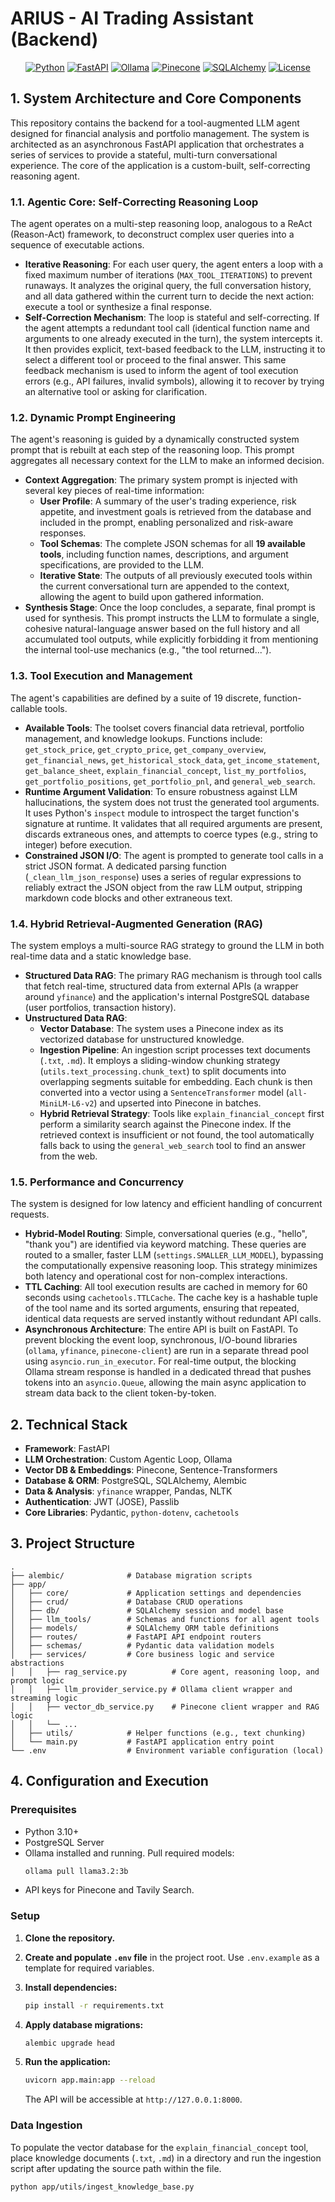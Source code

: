 # ARIUS - AI Trading Assistant (Backend)

<div align="center">

[![Python](https://img.shields.io/badge/Python-3.10+-blue.svg)](https://www.python.org/)
[![FastAPI](https://img.shields.io/badge/FastAPI-0.111+-009688.svg)](https://fastapi.tiangolo.com/)
[![Ollama](https://img.shields.io/badge/Ollama-llama3-lightgrey.svg)](https://ollama.com/)
[![Pinecone](https://img.shields.io/badge/Vector%20DB-Pinecone-blueviolet.svg)](https://www.pinecone.io/)
[![SQLAlchemy](https://img.shields.io/badge/ORM-SQLAlchemy-red.svg)](https://www.sqlalchemy.org/)
[![License](https://img.shields.io/badge/License-GPL--3.0-blue.svg)](../LICENSE)

</div>

## 1\. System Architecture and Core Components

This repository contains the backend for a tool-augmented LLM agent designed for financial analysis and portfolio management. The system is architected as an asynchronous FastAPI application that orchestrates a series of services to provide a stateful, multi-turn conversational experience. The core of the application is a custom-built, self-correcting reasoning agent.

### 1.1. Agentic Core: Self-Correcting Reasoning Loop

The agent operates on a multi-step reasoning loop, analogous to a ReAct (Reason-Act) framework, to deconstruct complex user queries into a sequence of executable actions.

  - **Iterative Reasoning**: For each user query, the agent enters a loop with a fixed maximum number of iterations (`MAX_TOOL_ITERATIONS`) to prevent runaways. It analyzes the original query, the full conversation history, and all data gathered within the current turn to decide the next action: execute a tool or synthesize a final response.
  - **Self-Correction Mechanism**: The loop is stateful and self-correcting. If the agent attempts a redundant tool call (identical function name and arguments to one already executed in the turn), the system intercepts it. It then provides explicit, text-based feedback to the LLM, instructing it to select a different tool or proceed to the final answer. This same feedback mechanism is used to inform the agent of tool execution errors (e.g., API failures, invalid symbols), allowing it to recover by trying an alternative tool or asking for clarification.

### 1.2. Dynamic Prompt Engineering

The agent's reasoning is guided by a dynamically constructed system prompt that is rebuilt at each step of the reasoning loop. This prompt aggregates all necessary context for the LLM to make an informed decision.

  - **Context Aggregation**: The primary system prompt is injected with several key pieces of real-time information:
      - **User Profile**: A summary of the user's trading experience, risk appetite, and investment goals is retrieved from the database and included in the prompt, enabling personalized and risk-aware responses.
      - **Tool Schemas**: The complete JSON schemas for all **19 available tools**, including function names, descriptions, and argument specifications, are provided to the LLM.
      - **Iterative State**: The outputs of all previously executed tools within the current conversational turn are appended to the context, allowing the agent to build upon gathered information.
  - **Synthesis Stage**: Once the loop concludes, a separate, final prompt is used for synthesis. This prompt instructs the LLM to formulate a single, cohesive natural-language answer based on the full history and all accumulated tool outputs, while explicitly forbidding it from mentioning the internal tool-use mechanics (e.g., "the tool returned...").

### 1.3. Tool Execution and Management

The agent's capabilities are defined by a suite of 19 discrete, function-callable tools.

  - **Available Tools**: The toolset covers financial data retrieval, portfolio management, and knowledge lookups. Functions include: `get_stock_price`, `get_crypto_price`, `get_company_overview`, `get_financial_news`, `get_historical_stock_data`, `get_income_statement`, `get_balance_sheet`, `explain_financial_concept`, `list_my_portfolios`, `get_portfolio_positions`, `get_portfolio_pnl`, and `general_web_search`.
  - **Runtime Argument Validation**: To ensure robustness against LLM hallucinations, the system does not trust the generated tool arguments. It uses Python's `inspect` module to introspect the target function's signature at runtime. It validates that all required arguments are present, discards extraneous ones, and attempts to coerce types (e.g., string to integer) before execution.
  - **Constrained JSON I/O**: The agent is prompted to generate tool calls in a strict JSON format. A dedicated parsing function (`_clean_llm_json_response`) uses a series of regular expressions to reliably extract the JSON object from the raw LLM output, stripping markdown code blocks and other extraneous text.

### 1.4. Hybrid Retrieval-Augmented Generation (RAG)

The system employs a multi-source RAG strategy to ground the LLM in both real-time data and a static knowledge base.

  - **Structured Data RAG**: The primary RAG mechanism is through tool calls that fetch real-time, structured data from external APIs (a wrapper around `yfinance`) and the application's internal PostgreSQL database (user portfolios, transaction history).
  - **Unstructured Data RAG**:
      - **Vector Database**: The system uses a Pinecone index as its vectorized database for unstructured knowledge.
      - **Ingestion Pipeline**: An ingestion script processes text documents (`.txt`, `.md`). It employs a sliding-window chunking strategy (`utils.text_processing.chunk_text`) to split documents into overlapping segments suitable for embedding. Each chunk is then converted into a vector using a `SentenceTransformer` model (`all-MiniLM-L6-v2`) and upserted into Pinecone in batches.
      - **Hybrid Retrieval Strategy**: Tools like `explain_financial_concept` first perform a similarity search against the Pinecone index. If the retrieved context is insufficient or not found, the tool automatically falls back to using the `general_web_search` tool to find an answer from the web.

### 1.5. Performance and Concurrency

The system is designed for low latency and efficient handling of concurrent requests.

  - **Hybrid-Model Routing**: Simple, conversational queries (e.g., "hello", "thank you") are identified via keyword matching. These queries are routed to a smaller, faster LLM (`settings.SMALLER_LLM_MODEL`), bypassing the computationally expensive reasoning loop. This strategy minimizes both latency and operational cost for non-complex interactions.
  - **TTL Caching**: All tool execution results are cached in memory for 60 seconds using `cachetools.TTLCache`. The cache key is a hashable tuple of the tool name and its sorted arguments, ensuring that repeated, identical data requests are served instantly without redundant API calls.
  - **Asynchronous Architecture**: The entire API is built on FastAPI. To prevent blocking the event loop, synchronous, I/O-bound libraries (`ollama`, `yfinance`, `pinecone-client`) are run in a separate thread pool using `asyncio.run_in_executor`. For real-time output, the blocking Ollama stream response is handled in a dedicated thread that pushes tokens into an `asyncio.Queue`, allowing the main async application to stream data back to the client token-by-token.

## 2\. Technical Stack

  - **Framework**: FastAPI
  - **LLM Orchestration**: Custom Agentic Loop, Ollama
  - **Vector DB & Embeddings**: Pinecone, Sentence-Transformers
  - **Database & ORM**: PostgreSQL, SQLAlchemy, Alembic
  - **Data & Analysis**: `yfinance` wrapper, Pandas, NLTK
  - **Authentication**: JWT (JOSE), Passlib
  - **Core Libraries**: Pydantic, `python-dotenv`, `cachetools`

## 3\. Project Structure

```
.
├── alembic/              # Database migration scripts
├── app/
│   ├── core/             # Application settings and dependencies
│   ├── crud/             # Database CRUD operations
│   ├── db/               # SQLAlchemy session and model base
│   ├── llm_tools/        # Schemas and functions for all agent tools
│   ├── models/           # SQLAlchemy ORM table definitions
│   ├── routes/           # FastAPI API endpoint routers
│   ├── schemas/          # Pydantic data validation models
│   ├── services/         # Core business logic and service abstractions
│   │   ├── rag_service.py          # Core agent, reasoning loop, and prompt logic
│   │   ├── llm_provider_service.py # Ollama client wrapper and streaming logic
│   │   ├── vector_db_service.py    # Pinecone client wrapper and RAG logic
│   │   └── ...
│   ├── utils/            # Helper functions (e.g., text chunking)
│   └── main.py           # FastAPI application entry point
└── .env                  # Environment variable configuration (local)
```

## 4\. Configuration and Execution

### Prerequisites

  - Python 3.10+
  - PostgreSQL Server
  - Ollama installed and running. Pull required models:
    ```sh
    ollama pull llama3.2:3b
    ```
  - API keys for Pinecone and Tavily Search.

### Setup

1.  **Clone the repository.**

2.  **Create and populate `.env` file** in the project root. Use `.env.example` as a template for required variables.

3.  **Install dependencies:**

    ```sh
    pip install -r requirements.txt
    ```

4.  **Apply database migrations:**

    ```sh
    alembic upgrade head
    ```

5.  **Run the application:**

    ```sh
    uvicorn app.main:app --reload
    ```

    The API will be accessible at `http://127.0.0.1:8000`.

### Data Ingestion

To populate the vector database for the `explain_financial_concept` tool, place knowledge documents (`.txt`, `.md`) in a directory and run the ingestion script after updating the source path within the file.

```sh
python app/utils/ingest_knowledge_base.py
```
